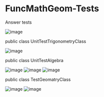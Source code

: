 # FuncMathGeom-Tests
Answer tests

![image](https://github.com/yoogus/FuncMathGeom-Tests/assets/110523242/18ce7373-e8ef-4535-8ea0-7abfa287b2f4)


public class UnitTestTrigonometryClass

![image](https://github.com/yoogus/FuncMathGeom-Tests/assets/110523242/904dfafe-31ba-4e67-97c2-ec367404cd4e)

public class UnitTestAlgebra

![image](https://github.com/yoogus/FuncMathGeom-Tests/assets/110523242/7157190c-c7a1-4ab5-b2c8-0c7475758f4f)
![image](https://github.com/yoogus/FuncMathGeom-Tests/assets/110523242/0ce70fb0-df92-48ba-bca3-afa77c44ef0f)
![image](https://github.com/yoogus/FuncMathGeom-Tests/assets/110523242/6a8246e0-b4b8-4ace-823c-104378cdd99a)

public class TestGeomatryClass

![image](https://github.com/yoogus/FuncMathGeom-Tests/assets/110523242/124f329f-0bec-46fb-af16-6c44ccf8a272)
![image](https://github.com/yoogus/FuncMathGeom-Tests/assets/110523242/612572d4-acb7-4b57-aa06-c7e0b99f9d48)
